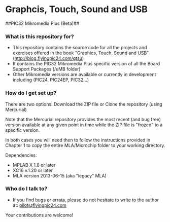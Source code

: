 # Graphcis, Touch, Sound and USB #
##PIC32 Mikromedia Plus (Beta)##

### What is this repository for? ###

* This repository contains the source code for all the projects and exercises offered in the book "Graphics, Touch, Sound and USB" (http://blog.flyingpic24.com/gtsu)
* It contains the PIC32 Mikromedia Plus specific version of all the Board Support Packages (/uMB folder)
* Other Mikromedia versions are available or currently in development including (PIC24, PIC24EP, PIC32…)

### How do I get set up? ###

There are two options: Download the ZIP file or Clone the repository (using Mercurial)

Note that the Mercurial repository provides the most recent (and bug free) version available at any given point in time while the ZIP file is "frozen" to a specific version.

In both cases you will need then to follow the instructions provided in Chapter 1 to copy the entire MLA/Microchip folder to your working directory.

Dependencies: 

* MPLAB X 1.8 or later
* XC16 v.1.20 or later
* MLA version 2013-06-15 (aka "legacy" MLA)

### Who do I talk to? ###

* If you find bugs or errata, please do not hesitate to write to the author at: pilot@flyingpic24.com

Your contributions are welcome!